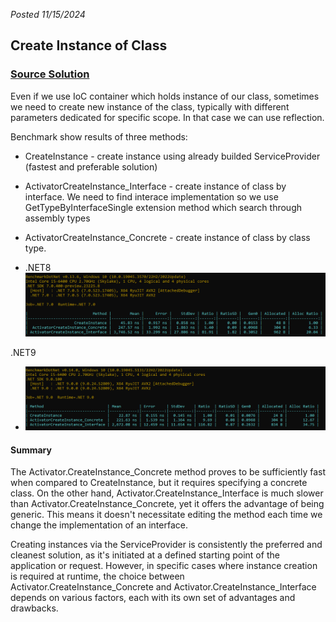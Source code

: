 *Posted 11/15/2024*
## Create Instance of Class

### [Source Solution](https://github.com/Gramli/ReflectionBenchmark/tree/main/src/ReflectionBenchmark/CreateClassInstance)

Even if we use IoC container which holds instance of our class, sometimes we need to create new instance of the class, typically with different parameters dedicated for specific scope. In that case we can use reflection.

Benchmark show results of three methods:
* CreateInstance - create instance using already builded ServiceProvider (fastest and preferable solution)
* ActivatorCreateInstance_Interface - create instance of class by interface. We need to find interace implementation so we use GetTypeByInterfaceSingle extension method which search through assembly types
* ActivatorCreateInstance_Concrete - create instance of class by class type.

* .NET8
![Measure Three - Create Instance of Class](../assets/createInstance.png)  

.NET9  
* ![Measure Three - Create Instance of Class](../assets//createInstance_net9.png)  

#### Summary
The Activator.CreateInstance_Concrete method proves to be sufficiently fast when compared to CreateInstance, but it requires specifying a concrete class. On the other hand, Activator.CreateInstance_Interface is much slower than Activator.CreateInstance_Concrete, yet it offers the advantage of being generic. This means it doesn't necessitate editing the method each time we change the implementation of an interface.

Creating instances via the ServiceProvider is consistently the preferred and cleanest solution, as it's initiated at a defined starting point of the application or request. However, in specific cases where instance creation is required at runtime, the choice between Activator.CreateInstance_Concrete and Activator.CreateInstance_Interface depends on various factors, each with its own set of advantages and drawbacks.